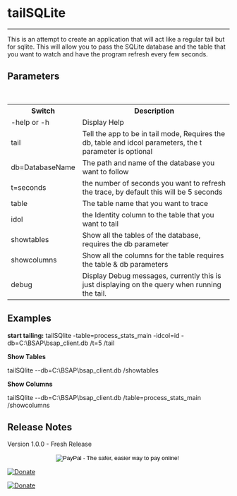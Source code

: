 # tailSQLite
***

This is an attempt to create an application that will act like a regular tail but for sqlite. This will allow you to pass the SQLite database and the table that you want to watch and have the program refresh every few seconds.

## Parameters
<br/>
<table>
<tr>
<th>Switch</th>
<th>Description</th>
</tr>
<tr>
<td>-help or -h</td>
<td>Display Help</td>
</tr>
<tr>
<td>tail</td>
<td>Tell the app to be in tail mode, Requires the db, table and idcol parameters, the t parameter is optional </td>
</tr>
<tr>
<td>db=DatabaseName</td>
<td>The path and name of the database you want to follow</td>
</tr>
<tr>
<td>t=seconds</td>
<td>the number of seconds you want to refresh the trace, by default this will be 5 seconds</td>
</tr>
<tr>
<td>table</td>
<td>The table name that you want to trace</td>
</tr>
<tr>
<td>idol</td>
<td>the Identity column to the table that you want to tail</td>
</tr>
<tr>
<td>showtables</td>
<td>Show all the tables of the database, requires the db parameter</td>
</tr>
<tr>
<td>showcolumns</td>
<td>Show all the columns for the table requires the table & db parameters</td>
</tr>
<tr>
<td>debug</td>
<td>Display Debug messages, currently this is just displaying on the query when running the tail.</td>
</tr>
</table>

## Examples

**start tailing:**
tailSQlite -table=process_stats_main -idcol=id -db=C:\BSAP\bsap_client.db /t=5 /tail

**Show Tables**

tailSQlite --db=C:\BSAP\bsap_client.db /showtables

**Show Columns**

tailSQlite --db=C:\BSAP\bsap_client.db /table=process_stats_main /showcolumns


## Release Notes

Version 1.0.0 - Fresh Release

<center>
<form action="https://www.paypal.com/cgi-bin/webscr" method="post" target="_top">
<input type="hidden" name="cmd" value="_s-xclick">
<input type="hidden" name="hosted_button_id" value="JSW8XEMQVH4BE">
<input type="image" src="https://www.paypalobjects.com/en_US/i/btn/btn_donateCC_LG.gif" border="0" name="submit" alt="PayPal - The safer, easier way to pay online!">
<img alt="" border="0" src="https://www.paypalobjects.com/en_US/i/scr/pixel.gif" width="1" height="1">
</form>
</center>

[![Donate](https://www.paypalobjects.com/en_US/i/btn/btn_donateCC_LG.gif)](https://www.paypal.com/cgi-bin/webscr?cmd=_donations&business=JSW8XEMQVH4BE&lc=US&item_name=Edit%20Docs%20Amazon%20Echo%20Skill&currency_code=USD&bn=PP%2dDonationsBF%3abtn_donateCC_LG%2egif%3aNonHosted)

[![Donate](https://www.paypalobjects.com/en_US/i/btn/btn_donateCC_LG.gif)](https://www.paypal.com/cgi-bin/webscr?cmd=_donations&business=JSW8XEMQVH4BE&lc=US&item_name=Edit%20Docs%20Amazon%20Echo%20Skill&currency_code=USD&bn=PP%2dDonationsBF%3abtn_donateCC_LG%2egif%3aNonHosted)
